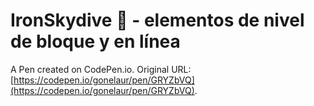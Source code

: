 # IronSkydive 💪 - elementos de nivel de bloque y en línea

A Pen created on CodePen.io. Original URL: [https://codepen.io/gonelaur/pen/GRYZbVQ](https://codepen.io/gonelaur/pen/GRYZbVQ).

